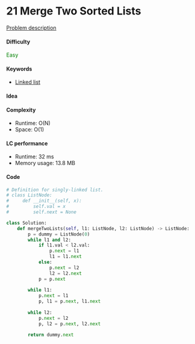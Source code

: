 21 Merge Two Sorted Lists
=======================
[Problem description](https://leetcode.com/problems/merge-two-sorted-lists/)

#### Difficulty
<span style="color:green">Easy</span>

#### Keywords
- [Linked list](../categories/linked_list.md)

#### Idea

#### Complexity
- Runtime: O(N)
- Space: O(1)
  
#### LC performance
- Runtime: 32 ms
- Memory usage: 13.8 MB

#### Code
```python
# Definition for singly-linked list.
# class ListNode:
#     def __init__(self, x):
#         self.val = x
#         self.next = None

class Solution:
    def mergeTwoLists(self, l1: ListNode, l2: ListNode) -> ListNode:
        p = dummy = ListNode(0)
        while l1 and l2:
            if l1.val < l2.val:
                p.next = l1
                l1 = l1.next
            else:
                p.next = l2
                l2 = l2.next
            p = p.next
        
        while l1:
            p.next = l1
            p, l1 = p.next, l1.next
        
        while l2:
            p.next = l2
            p, l2 = p.next, l2.next
        
        return dummy.next
```